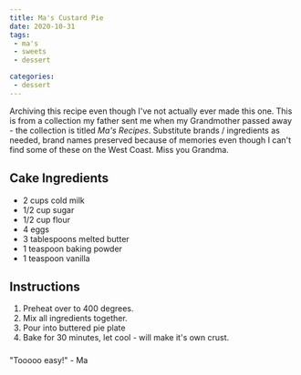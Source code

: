 ```yaml
---
title: Ma's Custard Pie
date: 2020-10-31
tags: 
 - ma's
 - sweets
 - dessert

categories:
 - dessert
---
```


Archiving this recipe even though I've not actually ever made this one. This is from a collection my father sent me when my Grandmother passed away - the collection is titled _Ma's Recipes_. Substitute brands / ingredients as needed, brand names preserved because of memories even though I can't find some of these on the West Coast. Miss you Grandma.

## Cake Ingredients
 * 2 cups cold milk
 * 1/2 cup sugar
 * 1/2 cup flour
 * 4 eggs
 * 3 tablespoons melted butter
 * 1 teaspoon baking powder
 * 1 teaspoon vanilla

## Instructions

1. Preheat over to 400 degrees.
2. Mix all ingredients together.
3. Pour into buttered pie plate
4. Bake for 30 minutes, let cool - will make it's own crust.

###

"Tooooo easy!" - Ma